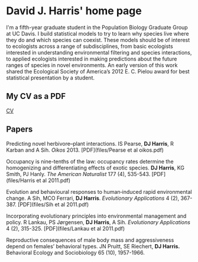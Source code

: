 # David J. Harris' home page

I'm a fifth-year graduate student in the Population Biology Graduate Group at UC Davis. I build statistical models to try to learn why species live where they do and which species can coexist.  These models should be of interest to ecologists across a range of subdisciplines, from basic ecologists interested in understanding environmental filtering and species interactions, to applied ecologists interested in making predictions about the future ranges of species in novel environments.  An early version of this work shared the Ecological Society of America’s 2012 E. C. Pielou award for best statistical presentation by a student.


## My CV as a PDF
[CV](files/CV.pdf)

## Papers
Predicting novel herbivore–plant interactions. IS Pearse, **DJ Harris**, R Karban and A Sih. *Oikos* 2013. [PDF](files/Pearse et al oikos.pdf)

Occupancy is nine-tenths of the law: occupancy rates determine the homogenizing and differentiating effects of exotic species. **DJ Harris**, KG Smith, PJ Hanly. *The American Naturalist* 177 (4), 535-543. [PDF](files/Harris et al 2011.pdf)

Evolution and behavioural responses to human‐induced rapid environmental change. A Sih, MCO Ferrari, **DJ Harris**. *Evolutionary Applications* 4 (2), 367-387. [PDF](files/Sih et al 2011.pdf)

Incorporating evolutionary principles into environmental management and policy. R Lankau, PS Jørgensen, **DJ Harris**, A Sih. *Evolutionary Applications* 4 (2), 315-325. [PDF](files/Lankau et al 2011.pdf)

Reproductive consequences of male body mass and aggressiveness depend on females’ behavioral types. JN Pruitt, SE Riechert, **DJ Harris.** Behavioral Ecology and Sociobiology 65 (10), 1957-1966. 
